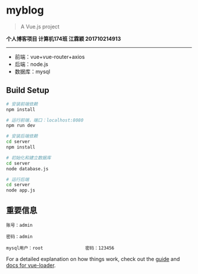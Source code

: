 # myblog

> A Vue.js project

**个人博客项目       计算机174班   江霖颖   201710214913**

------

- 前端：vue+vue-router+axios
- 后端：node.js
- 数据库：mysql

## Build Setup

``` bash
# 安装前端依赖
npm install

# 运行前端，端口：localhost:8080
npm run dev

# 安装后端依赖
cd server
npm install

# 初始化和建立数据库
cd server
node database.js

# 运行后端
cd server
node app.js
```

## 重要信息

```
账号：admin

密码：admin

mysql用户：root				密码：123456
```

For a detailed explanation on how things work, check out the [guide](http://vuejs-templates.github.io/webpack/) and [docs for vue-loader](http://vuejs.github.io/vue-loader).